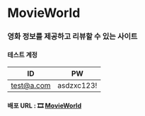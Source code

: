 # MovieWorld
### 영화 정보를 제공하고 리뷰할 수 있는 사이트
#### 테스트 계정
| ID         | PW     |
|------------|--------|
| test@a.com | asdzxc123! |

#### 배포 URL :  🎞 [MovieWorld](https://movieworlds.site)
